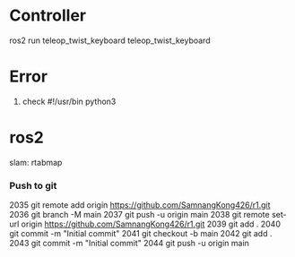 # Controller
ros2 run teleop_twist_keyboard teleop_twist_keyboard 

# Error
1. check #!/usr/bin python3


# ros2
slam: rtabmap


### Push to git 
 2035  git remote add origin https://github.com/SamnangKong426/r1.git
 2036  git branch -M main
 2037  git push -u origin main
 2038  git remote set-url origin https://github.com/SamnangKong426/r1.git
 2039  git add .
 2040  git commit -m "Initial commit"
 2041  git checkout -b main
 2042  git add .
 2043  git commit -m "Initial commit"
 2044  git push -u origin main